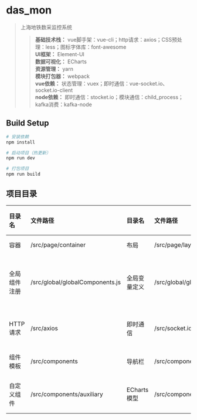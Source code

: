 # das_mon

> 上海地铁数采监控系统  
>> **基础技术栈：** vue脚手架：vue-cli；http请求：axios；CSS预处理：less；图标字体库：font-awesome  
>> **UI框架：** Element-UI  
>> **数据可视化：** ECharts  
>> **资源管理：** yarn  
>> **模块打包器：** webpack  
>> **vue依赖：** 状态管理：vuex；即时通信：vue-socket.io、socket.io-client  
>> **node依赖：** 即时通信：stocket.io；模块通信：child_process；kafka消费：kafka-node  

## Build Setup

``` bash
# 安装依赖
npm install

# 启动项目（热更新）
npm run dev

# 打包项目
npm run build
```
## 项目目录

| 目录名 | 文件路径 | 目录名 | 文件路径 | 目录名 | 文件路径 |
| :------ | :------ | :------ | :------ | :------ | :------ |
| 容器 | /src/page/container | 布局 | /src/page/layout | 模型 | /src/page/model |
| 全局组件注册 | /src/global/globalComponents.js | 全局变量定义 | /src/global/globalData.js | 全局样式设置 | /src/global/globalStyle.less |
| HTTP请求 | /src/axios | 即时通信 | /src/socket.io | 状态管理 | /src/store |
| 组件模板 | /src/components | 导航栏 | /src/components/header | 侧边栏 | /src/components/asider |
| 自定义组件 | /src/components/auxiliary | ECharts模型 | /src/components/echarts | 路由配置 | /src/router |
